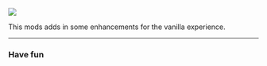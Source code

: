![](http://dotsilver.net/r/simpleenhancements/simpleenhancements-logo.png)  


This mods adds in some enhancements for the vanilla experience.
* * *

### Have fun